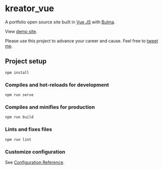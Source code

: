 # kreator_vue
A portfolio open source site built in [Vue JS](https://vuejs.org/) with [Bulma](https://bulma.io/). 

View [demo site](https://kreator-vue.herokuapp.com/).

Please use this project to advance your career and cause. Feel free to [tweet me](https://twitter.com/Thuba_Devsigner). 

## Project setup
```
npm install
```

### Compiles and hot-reloads for development
```
npm run serve
```

### Compiles and minifies for production
```
npm run build
```

### Lints and fixes files
```
npm run lint
```

### Customize configuration
See [Configuration Reference](https://cli.vuejs.org/config/).

